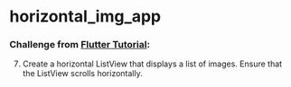 # horizontal_img_app

### Challenge from [Flutter Tutorial](https://flutter-tutorial.net/list-and-grid/questions-for-practice-2/):
7. Create a horizontal ListView that displays a list of images. Ensure that the ListView scrolls horizontally.